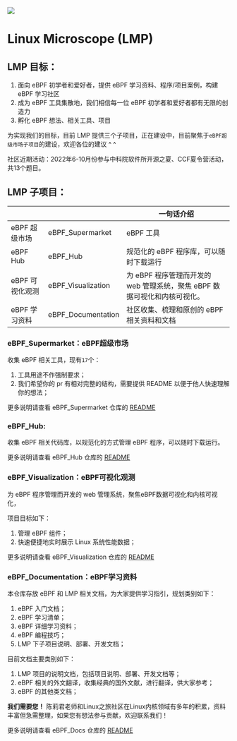 ![](./eBPF_Documentation/static/imgs/LMP-logo.png)

# Linux Microscope (LMP)

## LMP 目标：

1. 面向 eBPF 初学者和爱好者，提供 eBPF 学习资料、程序/项目案例，构建 eBPF 学习社区
2. 成为 eBPF 工具集散地，我们相信每一位 eBPF 初学者和爱好者都有无限的创造力
3. 孵化 eBPF 想法、相关工具、项目

为实现我们的目标，目前 LMP 提供三个子项目，正在建设中，目前聚焦于`eBPF超级市场子项目`的建设，欢迎各位的建议 ^ ^

社区近期活动：2022年6-10月份参与中科院软件所开源之夏、CCF夏令营活动，共13个题目。

## LMP 子项目：

|            |                    | 一句话介绍                                     |
| ---------- | ------------------ |-------------------------------------------|
| eBPF 超级市场  | eBPF_Supermarket   | eBPF 工具   |
| eBPF Hub | eBPF_Hub   | 规范化的 eBPF 程序库，可以随时下载运行   |
| eBPF 可视化观测 | eBPF_Visualization | 为 eBPF 程序管理而开发的 web 管理系统，聚焦 eBPF 数据可视化和内核可视化。 |
| eBPF 学习资料  | eBPF_Documentation | 社区收集、梳理和原创的 eBPF 相关资料和文档                  |

### eBPF_Supermarket：eBPF超级市场

收集 eBPF 相关工具，现有`17`个：

1. 工具用途不作强制要求；
2. 我们希望你的 pr 有相对完整的结构，需要提供 README 以便于他人快速理解你的想法；

更多说明请查看 eBPF_Supermarket 仓库的 [README](eBPF_Supermarket/README.md)

### eBPF_Hub:

收集 eBPF 相关代码库，以规范化的方式管理 eBPF 程序，可以随时下载运行。

更多说明请查看 eBPF_Hub 仓库的 [README](eBPF_Hub/README.md)

### eBPF_Visualization：eBPF可视化观测

为 eBPF 程序管理而开发的 web 管理系统，聚焦eBPF数据可视化和内核可视化，

项目目标如下：

1. 管理 eBPF 组件；
2. 快速便捷地实时展示 Linux 系统性能数据；

更多说明请查看 eBPF_Visualization 仓库的 [README](eBPF_Visualization/README.md)

### eBPF_Documentation：eBPF学习资料

本仓库存放 eBPF 和 LMP 相关文档，为大家提供学习指引，规划类别如下：

1. eBPF 入门文档；
2. eBPF 学习清单；
3. eBPF 详细学习资料；
4. eBPF 编程技巧；
5. LMP 下子项目说明、部署、开发文档；

目前文档主要类别如下：

1. LMP 项目的说明文档，包括项目说明、部署、开发文档等；
2. eBPF 相关的外文翻译，收集经典的国外文献，进行翻译，供大家参考；
3. eBPF 的其他类文档；

**我们需要您！** 陈莉君老师和Linux之旅社区在Linux内核领域有多年的积累，资料丰富但急需整理，如果您有想法参与贡献，欢迎联系我们！

更多说明请查看 eBPF_Docs 仓库的 [README](eBPF_Documentation/README.md)

